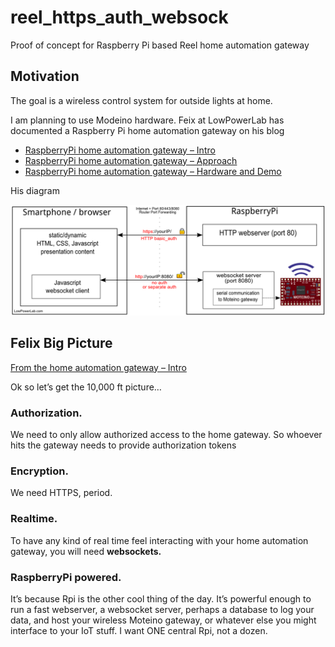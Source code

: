 reel_https_auth_websock
=======================

Proof of concept for Raspberry Pi based Reel home automation gateway

## Motivation

The goal is a wireless control system for outside lights at home.

I am planning to use Modeino hardware.
Feix at LowPowerLab has documented a
Raspberry Pi home automation gateway on his blog

* [RaspberryPi home automation gateway – Intro](http://lowpowerlab.com/blog/2013/10/02/raspberrypi-home-automation-gateway/)
* [RaspberryPi home automation gateway – Approach](http://lowpowerlab.com/blog/2013/10/03/raspberrypi-home-automation-gateway-approach/)
* [RaspberryPi home automation gateway – Hardware and Demo](http://lowpowerlab.com/blog/2013/10/11/raspberrypi-home-automation-gateway-hardware-and-demo/)

His diagram

![Low Power Lab Gateway diagram](/images/felix_gateway_diagram.png "Low Power Lab Gateway")

## Felix Big Picture

[From the home automation gateway – Intro](http://lowpowerlab.com/blog/2013/10/02/raspberrypi-home-automation-gateway/)

Ok so let’s get the 10,000 ft picture…

### Authorization.

We need to only allow authorized access to the home
gateway. So whoever hits the gateway needs to provide authorization tokens

### Encryption.

We need HTTPS, period.

### Realtime.

To have any kind of real time feel interacting with your home
automation gateway, you will need __websockets.__

### RaspberryPi powered.

It’s because Rpi is the other cool thing of the
day. It’s powerful enough to run a fast webserver, a websocket server,
perhaps a database to log your data, and host your wireless Moteino
gateway, or whatever else you might interface to your IoT stuff. I want
ONE central Rpi, not a dozen.
